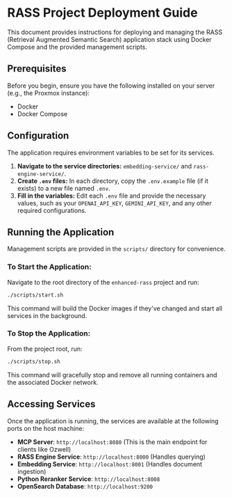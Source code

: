# RASS Project Deployment Guide

This document provides instructions for deploying and managing the RASS (Retrieval Augmented Semantic Search) application stack using Docker Compose and the provided management scripts.

## Prerequisites

Before you begin, ensure you have the following installed on your server (e.g., the Proxmox instance):

- Docker
- Docker Compose

## Configuration

The application requires environment variables to be set for its services.

1.  **Navigate to the service directories:** `embedding-service/` and `rass-engine-service/`.
2.  **Create `.env` files:** In each directory, copy the `.env.example` file (if it exists) to a new file named `.env`.
3.  **Fill in the variables:** Edit each `.env` file and provide the necessary values, such as your `OPENAI_API_KEY`, `GEMINI_API_KEY`, and any other required configurations.

## Running the Application

Management scripts are provided in the `scripts/` directory for convenience.

### To Start the Application:

Navigate to the root directory of the `enhanced-rass` project and run:

```bash
./scripts/start.sh
```

This command will build the Docker images if they've changed and start all services in the background.

### To Stop the Application:

From the project root, run:

```bash
./scripts/stop.sh
```

This command will gracefully stop and remove all running containers and the associated Docker network.

## Accessing Services

Once the application is running, the services are available at the following ports on the host machine:

- **MCP Server**: `http://localhost:8080` (This is the main endpoint for clients like Ozwell)
- **RASS Engine Service**: `http://localhost:8000` (Handles querying)
- **Embedding Service**: `http://localhost:8001` (Handles document ingestion)
- **Python Reranker Service**: `http://localhost:8008`
- **OpenSearch Database**: `http://localhost:9200`

